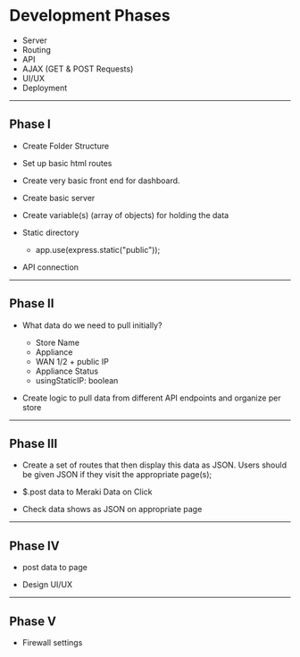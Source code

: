 # Development Phases

* Server
* Routing
* API
* AJAX (GET & POST Requests)
* UI/UX
* Deployment

--------------------------------------------------------------------------------------------

## Phase I 

* Create Folder Structure

* Set up basic html routes

* Create very basic front end for dashboard.

* Create basic server

* Create variable(s) (array of objects) for holding the data

* Static directory
    
    * app.use(express.static("public"));

* API connection 

--------------------------------------------------------------------------------------------

## Phase II

* What data do we need to pull initially? 

    * Store Name
    * Appliance
    * WAN 1/2 + public IP
    * Appliance Status
    * usingStaticIP: boolean

* Create logic to pull data from different API endpoints and organize per store

--------------------------------------------------------------------------------------------

## Phase III

* Create a set of routes that then display this data as JSON. Users should be given JSON if they visit the appropriate page(s);

* $.post data to Meraki Data on Click

* Check data shows as JSON on appropriate page

--------------------------------------------------------------------------------------------

## Phase IV

* post data to page

* Design UI/UX

--------------------------------------------------------------------------------------------

## Phase V

* Firewall settings



